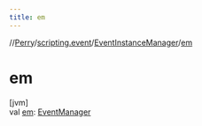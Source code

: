 ```yaml
---
title: em
---
```

//[Perry](../../../index.html)/[scripting.event](../index.html)/[EventInstanceManager](index.html)/[em](em.html)



# em



[jvm]\
val [em](em.html): [EventManager](../-event-manager/index.html)




